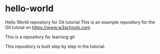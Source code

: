 # hello-world
Hello World repository for Git tutorial
This is an example repository for the Git tutoial on https://www.w3schools.com

This is a repository for learning git

This repository is built step by step in the tutorial.
